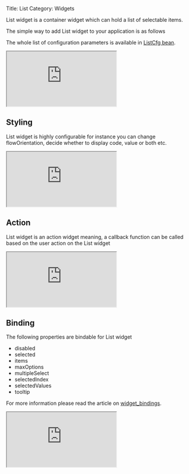 Title: List
Category: Widgets

List widget is a container widget which can hold a list of selectable items.

The simple way to add List widget to your application is as follows

<script src='http://snippets.ariatemplates.com/snippets/github.com/ariatemplates/documentation-code/snippets/widgets/list/Snippet.tpl?tag=wgtListSnippet1&lang=at&outdent=true'></script>

The whole list of configuration parameters is available in [ListCfg bean](http://ariatemplates.com/api/#aria.widgets.CfgBeans:ListCfg).

<iframe class='samples' src='http://snippets.ariatemplates.com/samples/github.com/ariatemplates/documentation-code/samples/widgets/list/' ></iframe>

## Styling

List widget is highly configurable for instance you can change flowOrientation, decide whether to display code, value or both etc.

<script src='http://snippets.ariatemplates.com/snippets/github.com/ariatemplates/documentation-code/snippets/widgets/list/Snippet.tpl?tag=wgtListSnippet2&lang=at&outdent=true'></script>

<iframe class='samples' src='http://snippets.ariatemplates.com/samples/github.com/ariatemplates/documentation-code/samples/widgets/list/styling/' ></iframe>

## Action

List widget is an action widget meaning, a callback function can be called based on the user action on the List widget

<script src='http://snippets.ariatemplates.com/snippets/github.com/ariatemplates/documentation-code/snippets/widgets/list/Snippet.tpl?tag=wgtListSnippet3&lang=at&outdent=true'></script>

<iframe class='samples' src='http://snippets.ariatemplates.com/samples/github.com/ariatemplates/documentation-code/samples/widgets/list/action/' ></iframe>

## Binding

The following properties are bindable for List widget

* disabled
* selected
* items
* maxOptions
* multipleSelect
* selectedIndex
* selectedValues
* tooltip

For more information please read the article on [widget_bindings](widget_bindings).

<script src='http://snippets.ariatemplates.com/snippets/github.com/ariatemplates/documentation-code/snippets/widgets/list/Snippet.tpl?tag=wgtListSnippet4&lang=at&outdent=true'></script>

<iframe class='samples' src='http://snippets.ariatemplates.com/samples/github.com/ariatemplates/documentation-code/samples/widgets/list/binding/' ></iframe>
